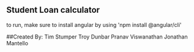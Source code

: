 ## Student Loan calculator

to run, make sure to install angular by using 'npm install @angular/cli'

##Created By:
Tim Stumper
Troy Dunbar
Pranav Viswanathan
Jonathan Mantello